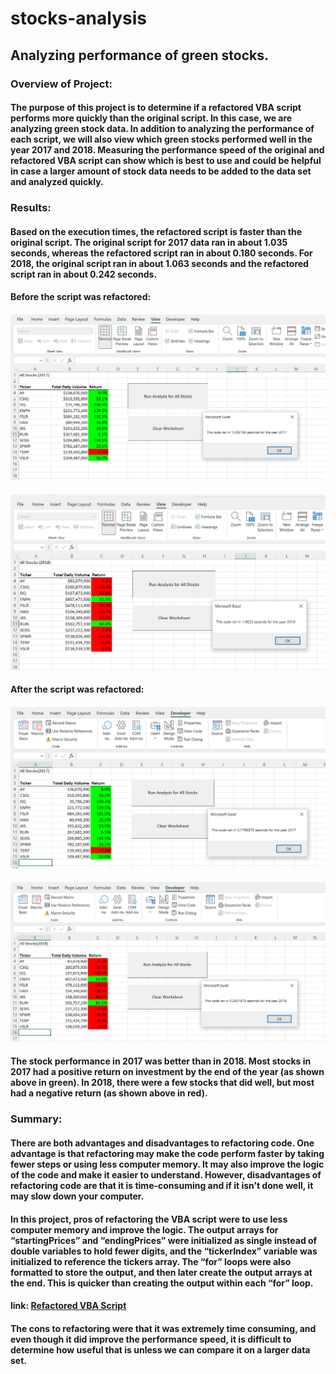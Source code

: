 # stocks-analysis

## Analyzing performance of green stocks.

### Overview of Project:

#### The purpose of this project is to determine if a refactored VBA script performs more quickly than the original script. In this case, we are analyzing green stock data. In addition to analyzing the performance of each script, we will also view which green stocks performed well in the year 2017 and 2018. Measuring the performance speed of the original and refactored VBA script can show which is best to use and could be helpful in case a larger amount of stock data needs to be added to the data set and analyzed quickly.

### Results:

#### Based on the execution times, the refactored script is faster than the original script. The original script for 2017 data ran in about 1.035 seconds, whereas the refactored script ran in about 0.180 seconds. For 2018, the original script ran in about 1.063 seconds and the refactored script ran in about 0.242 seconds. 

#### Before the script was refactored:
#### ![BeforeRefactor2017](https://github.com/eoweed/stocks-analysis/blob/main/Resources/BeforeRefactor2017.png) 
#### ![BeforeRefactor2018](https://github.com/eoweed/stocks-analysis/blob/main/Resources/BeforeRefactor2018.png)

#### After the script was refactored:
#### ![Refactored2017](https://github.com/eoweed/stocks-analysis/blob/main/Resources/VBA_Challenge_2017.png)
#### ![Refactored2018](https://github.com/eoweed/stocks-analysis/blob/main/Resources/VBA_Challenge_2018.png)

#### The stock performance in 2017 was better than in 2018. Most stocks in 2017 had a positive return on investment by the end of the year (as shown above in green). In 2018, there were a few stocks that did well, but most had a negative return (as shown above in red). 

### Summary:

#### There are both advantages and disadvantages to refactoring code. One advantage is that refactoring may make the code perform faster by taking fewer steps or using less computer memory. It may also improve the logic of the code and make it easier to understand. However, disadvantages of refactoring code are that it is time-consuming and if it isn’t done well, it may slow down your computer. 

#### In this project, pros of refactoring the VBA script were to use less computer memory and improve the logic. The output arrays for “startingPrices” and “endingPrices” were initialized as single instead of double variables to hold fewer digits, and the “tickerIndex” variable was initialized to reference the tickers array. The “for” loops were also formatted to store the output, and then later create the output arrays at the end. This is quicker than creating the output within each “for” loop. 

#### link: [Refactored VBA Script](https://github.com/eoweed/stocks-analysis/blob/main/VBA_Challenge.vb)

#### The cons to refactoring were that it was extremely time consuming, and even though it did improve the performance speed, it is difficult to determine how useful that is unless we can compare it on a larger data set. 